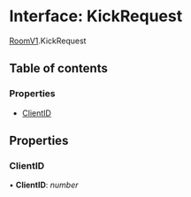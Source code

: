 # Interface: KickRequest

[RoomV1](../modules/roomv1.md).KickRequest

## Table of contents

### Properties

- [ClientID](roomv1.kickrequest.md#clientid)

## Properties

### ClientID

• **ClientID**: *number*
